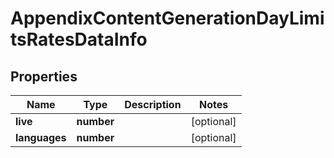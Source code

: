 # AppendixContentGenerationDayLimitsRatesDataInfo

## Properties

| Name | Type | Description | Notes |
|------------ | ------------- | ------------- | -------------|
**live** | **number** |  |[optional]|
**languages** | **number** |  |[optional]|